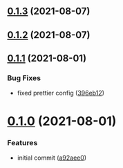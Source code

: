 ## [0.1.3](https://github.com/GiovanniCardamone/prettierrc/compare/v0.1.2...v0.1.3) (2021-08-07)



## [0.1.2](https://github.com/GiovanniCardamone/prettierrc/compare/v0.1.1...v0.1.2) (2021-08-07)



## [0.1.1](https://github.com/GiovanniCardamone/prettierrc/compare/v0.1.0...v0.1.1) (2021-08-01)


### Bug Fixes

* fixed prettier config ([396eb12](https://github.com/GiovanniCardamone/prettierrc/commit/396eb12a6e126bbf66bda65c078c6897a1842e60))



# [0.1.0](https://github.com/GiovanniCardamone/prettierrc/compare/a92aee0b11f644c05f8e7edf7f9ebaeafdf2a89e...v0.1.0) (2021-08-01)


### Features

* initial commit ([a92aee0](https://github.com/GiovanniCardamone/prettierrc/commit/a92aee0b11f644c05f8e7edf7f9ebaeafdf2a89e))



